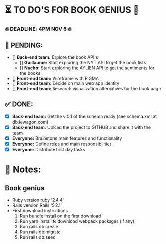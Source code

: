 
# ⏳ TO DO'S FOR BOOK GENIUS 📖 

### 🔥 DEADLINE: 4PM NOV 5 🔥

## 🚨 PENDING:
* [] **Back-end team:** Explore the book API's 
  * [] **Guillaume:** Start exploring the NYT API to get the book lists
  * [] **Nacho:** Start exploring the AYLIEN API to get the sentiments for the books
* [] **Front-end team:** Wireframe with FIGMA
* [] **Front-end team:** Decide on main web app identity
* [] **Front-end team:** Research visualization alternatives for the book page

## ✅ DONE:

* [X] **Back-end team:** Get the v 0.1 of the schema ready (see schema.xml at db.lewagon.com)
* [X] **Back-end team:** Upload the project to GITHUB and share it with the team
* [X] **Everyone:** Brainstorm main features and functionality
* [X] **Everyone:** Define roles and main responsibilities
* [X] **Everyone:** Distribute first day tasks

# 📝 Notes:

## Book genius

* Ruby version 
  ruby '2.4.4'
* Rails version
  Rails '5.2.1'
* First download instructions
  1. Run bundle install on the first download
  2. Run yarn install to download webpack packages (if any)
  3. Run rails db:create
  4. Run rails db:migrate
  5. Run rails db:seed
